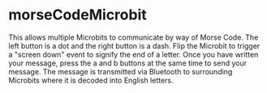 # morseCodeMicrobit
This allows multiple Microbits to communicate by way of Morse Code. The left button is a dot and the right button is a dash. Flip the Microbit to trigger a "screen down" event to signify the end of a letter. Once you have written your message, press the a and b buttons at the same time to send your message. The message is transmitted via Bluetooth to surrounding Microbits where it is decoded into English letters.
